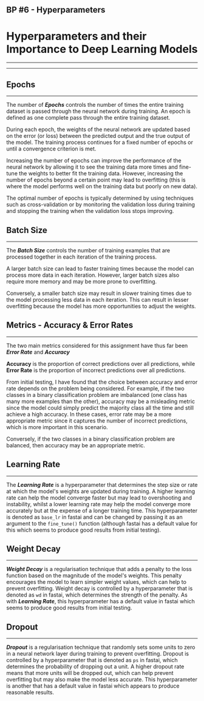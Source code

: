 ## BP #6 - Hyperparameters

# Hyperparameters and their Importance to Deep Learning Models
---
---
## Epochs
---
The number of ***Epochs*** controls the number of times the entire training dataset is passed through the neural network during training. An epoch is defined as one complete pass through the entire training dataset.

During each epoch, the weights of the neural network are updated based on the error (or loss) between the predicted output and the true output of the model. The training process continues for a fixed number of epochs or until a convergence criterion is met.

Increasing the number of epochs can improve the performance of the neural network by allowing it to see the training data more times and fine-tune the weights to better fit the training data. However, increasing the number of epochs beyond a certain point may lead to overfitting (this is where the model performs well on the training data but poorly on new data).

The optimal number of epochs is typically determined by using techniques such as cross-validation or by monitoring the validation loss during training and stopping the training when the validation loss stops improving.

## Batch Size
---
The ***Batch Size*** controls the number of training examples that are processed together in each iteration of the training process.

A larger batch size can lead to faster training times because the model can process more data in each iteration. However, larger batch sizes also require more memory and may be more prone to overfitting.

Conversely, a smaller batch size may result in slower training times due to the model processing less data in each iteration. This can result in lesser overfitting because the model has more opportunities to adjust the weights.

## Metrics - Accuracy & Error Rates
---
The two main metrics considered for this assignment have thus far been ***Error Rate*** and ***Accuracy***

**Accuracy** is the proportion of correct predictions over all predictions, while **Error Rate** is the proportion of incorrect predictions over all predictions.

From initial testing, I have found that the choice between accuracy and error rate depends on the problem being considered. For example, if the two classes in a binary classification problem are imbalanced (one class has many more examples than the other), accuracy may be a misleading metric since the model could simply predict the majority class all the time and still achieve a high accuracy. In these cases, error rate may be a more appropriate metric since it captures the number of incorrect predictions, which is more important in this scenario.

Conversely, if the two classes in a binary classification problem are balanced, then accuracy may be an appropriate metric.

## Learning Rate
---
The ***Learning Rate*** is a hyperparameter that determines the step size or rate at which the model's weights are updated during training. A higher learning rate can help the model converge faster but may lead to overshooting and instability, whilst a lower learning rate may help the model converge more accurately but at the expense of a longer training time. This hyperparameter is denoted as ```base_lr``` in fastai and can be changed by passing it as an argument to the ```fine_tune()``` function (although fastai has a default value for this which seems to produce good results from initial testing).

## Weight Decay
---
***Weight Decay*** is a regularisation technique that adds a penalty to the loss function based on the magnitude of the model's weights. This penalty encourages the model to learn simpler weight values, which can help to prevent overfitting. Weight decay is controlled by a hyperparameter that is denoted as ```wd``` in fastai, which determines the strength of the penalty. As with ***Learning Rate***, this hyperparameter has a default value in fastai which seems to produce good results from initial testing.

## Dropout
---
***Dropout*** is a regularisation technique that randomly sets some units to zero in a neural network layer during training to prevent overfitting. Dropout is controlled by a hyperparameter that is denoted as ```ps``` in fastai, which determines the probability of dropping out a unit. A higher dropout rate means that more units will be dropped out, which can help prevent overfitting but may also make the model less accurate. This hyperparameter is another that has a default value in fastai which appears to produce reasonable results.